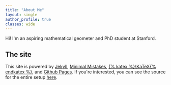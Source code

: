 ```yaml
---
title: "About Me"
layout: single
author_profile: true
classes: wide
---
```


Hi!
I'm an aspiring mathematical geometer and PhD student at Stanford.

## The site
This site is powered by [Jekyll](https://jekyllrb.com/), [Minimal Mistakes](https://mademistakes.com/work/minimal-mistakes-jekyll-theme/), [{% katex %}\KaTeX{% endkatex %}](https://katex.org/), and [Github Pages](https://pages.github.com/). 
If you're interested, you can see the source for the entire setup [here](https://github.com/henrybosch/henrybosch.github.io).
